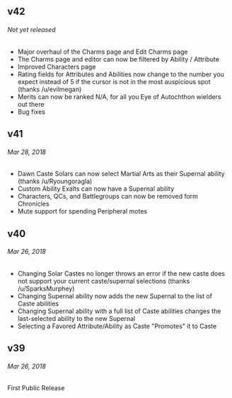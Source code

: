 ## v42
###### *Not yet released*
- Major overhaul of the Charms page and Edit Charms page
- The Charms page and editor can now be filtered by Ability / Attribute
- Improved Characters page
- Rating fields for Attributes and Abilities now change to the number you expect instead of 5 if the cursor is not in the most auspicious spot (thanks /u/evilmegan)
- Merits can now be ranked N/A, for all you Eye of Autochthon wielders out there
- Bug fixes

## v41
###### *Mar 28, 2018*
- Dawn Caste Solars can now select Martial Arts as their Supernal ability (thanks /u/Ryoungoragla)
- Custom Ability Exalts can now have a Supernal ability
- Characters, QCs, and Battlegroups can now be removed form Chronicles
- Mute support for spending Peripheral motes

## v40
###### *Mar 26, 2018*
- Changing Solar Castes no longer throws an error if the new caste does not support your current caste/supernal selections (thanks /u/SparksMurphey)
- Changing Supernal ability now adds the new Supernal to the list of Caste abilities
- Changing Supernal ability with a full list of Caste abilities changes the last-selected ability to the new Supernal
- Selecting a Favored Attribute/Ability as Caste "Promotes" it to Caste

## v39
###### *Mar 26, 2018*
First Public Release
